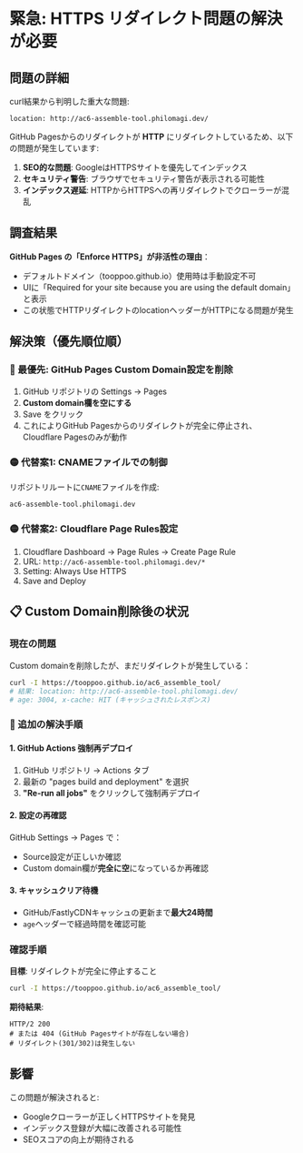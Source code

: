 # 緊急: HTTPS リダイレクト問題の解決が必要

## 問題の詳細

curl結果から判明した重大な問題:
```
location: http://ac6-assemble-tool.philomagi.dev/
```

GitHub Pagesからのリダイレクトが **HTTP** にリダイレクトしているため、以下の問題が発生しています:

1. **SEO的な問題**: GoogleはHTTPSサイトを優先してインデックス
2. **セキュリティ警告**: ブラウザでセキュリティ警告が表示される可能性
3. **インデックス遅延**: HTTPからHTTPSへの再リダイレクトでクローラーが混乱

## 調査結果

**GitHub Pages の「Enforce HTTPS」が非活性の理由**：
- デフォルトドメイン（tooppoo.github.io）使用時は手動設定不可
- UIに「Required for your site because you are using the default domain」と表示
- この状態でHTTPリダイレクトのlocationヘッダーがHTTPになる問題が発生

## 解決策（優先順位順）

### 🔴 最優先: GitHub Pages Custom Domain設定を削除
1. GitHub リポジトリの Settings → Pages
2. **Custom domain欄を空にする**
3. Save をクリック
4. これによりGitHub Pagesからのリダイレクトが完全に停止され、Cloudflare Pagesのみが動作

### 🟡 代替案1: CNAMEファイルでの制御
リポジトリルートに`CNAME`ファイルを作成:
```
ac6-assemble-tool.philomagi.dev
```

### 🟡 代替案2: Cloudflare Page Rules設定
1. Cloudflare Dashboard → Page Rules → Create Page Rule
2. URL: `http://ac6-assemble-tool.philomagi.dev/*`
3. Setting: Always Use HTTPS
4. Save and Deploy

## 📋 Custom Domain削除後の状況

### 現在の問題
Custom domainを削除したが、まだリダイレクトが発生している：
```bash
curl -I https://tooppoo.github.io/ac6_assemble_tool/
# 結果: location: http://ac6-assemble-tool.philomagi.dev/
# age: 3004, x-cache: HIT (キャッシュされたレスポンス)
```

### 🔧 追加の解決手順

#### 1. GitHub Actions 強制再デプロイ
1. GitHub リポジトリ → Actions タブ
2. 最新の "pages build and deployment" を選択
3. **"Re-run all jobs"** をクリックして強制再デプロイ

#### 2. 設定の再確認
GitHub Settings → Pages で：
- Source設定が正しいか確認
- Custom domain欄が**完全に空**になっているか再確認

#### 3. キャッシュクリア待機
- GitHub/FastlyCDNキャッシュの更新まで**最大24時間**
- `age`ヘッダーで経過時間を確認可能

### 確認手順

**目標**: リダイレクトが完全に停止すること
```bash
curl -I https://tooppoo.github.io/ac6_assemble_tool/
```

**期待結果**:
```
HTTP/2 200 
# または 404 (GitHub Pagesサイトが存在しない場合)
# リダイレクト(301/302)は発生しない
```

## 影響

この問題が解決されると:
- Googleクローラーが正しくHTTPSサイトを発見
- インデックス登録が大幅に改善される可能性
- SEOスコアの向上が期待される